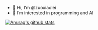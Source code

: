 - 👋 Hi, I’m @zuoxiaolei
- 👀 I’m interested in programming and AI

[![Anurag's github stats](https://github-readme-stats.vercel.app/api?username=zuoxiaolei)](https://github.com/zuoxiaolei/github-readme-stats)
